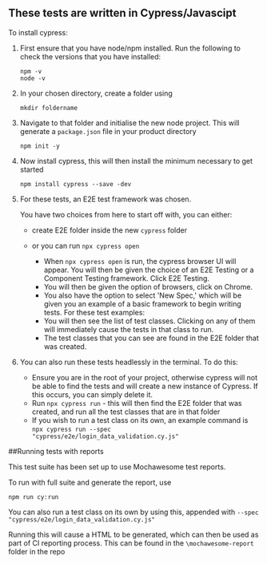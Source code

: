 ## These tests are written in Cypress/Javascipt

To install cypress:

1. First ensure that you have node/npm installed. Run the following to check the versions that you have installed:
   ```
   npm -v
   node -v
   ```

2. In your chosen directory, create a folder using
   ```
   mkdir foldername
   ```
3. Navigate to that folder and initialise the new node project. This will generate a ```package.json``` file in your product directory
   ```
   npm init -y
   ```
4. Now install cypress, this will then install the minimum necessary to get started
   ```
   npm install cypress --save -dev
   ```

5. For these tests, an E2E test framework was chosen.

   You have two choices from here to start off with, you can either:
     - create E2E folder inside the new ```cypress``` folder
     - or you can run ```npx cypress open```

       - When ```npx cypress open``` is run, the cypress browser UI will appear. You will then be given the choice of an E2E Testing or a Component Testing framework. Click E2E Testing.
       - You will then be given the option of browsers, click on Chrome.
       - You also have the option to select 'New Spec,' which will be given you an example of a basic framework to begin writing tests.
   For these test examples:
       - You will then see the list of test classes. Clicking on any of them will immediately cause the tests in that class to run.
       - The test classes that you can see are found in the E2E folder that was created.
      
6. You can also run these tests headlessly in the terminal. To do this:
   - Ensure you are in the root of your project, otherwise cypress will not be able to find the tests and will create a new instance of Cypress. If this occurs, you can simply delete it.
   - Run ```npx cypress run``` - this will then find the E2E folder that was created, and run all the test classes that are in that folder
   - If you wish to run a test class on its own, an example command is ```npx cypress run --spec "cypress/e2e/login_data_validation.cy.js"```
  
##Running tests with reports

This test suite has been set up to use Mochawesome test reports.

To run with full suite and generate the report, use
```
npm run cy:run
```
You can also run a test class on its own by using this, appended with ```--spec "cypress/e2e/login_data_validation.cy.js"```

Running this will cause a HTML to be generated, which can then be used as part of CI reporting process. 
This can be found in the ```\mochawesome-report``` folder in the repo


   

